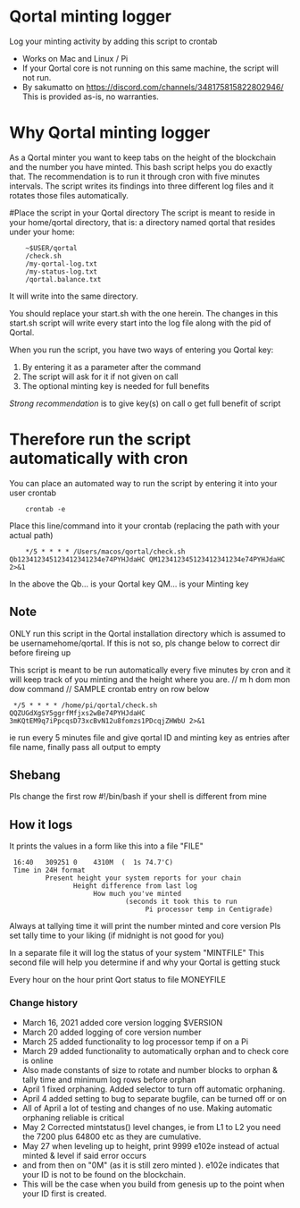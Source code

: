 # Qortal minting logger
 Log your minting activity by adding this script to crontab
- Works on Mac and Linux / Pi
- If your Qortal core is not running on this same machine, the script will not run.
- By sakumatto on https://discord.com/channels/348175815822802946/
This is provided as-is, no warranties.

# Why Qortal minting logger
As a Qortal minter you want to keep tabs on the height of the blockchain and the number you have minted. This bash script helps you do exactly that. The recommendation is to run it through cron with five minutes intervals. The script writes its findings into three different log files and it rotates those files automatically.

#Place the script in your Qortal directory
The script is meant to reside in your home/qortal directory, that is: a directory named qortal that resides under your home:
```
	~$USER/qortal
	/check.sh
	/my-qortal-log.txt
	/my-status-log.txt
	/qortal.balance.txt
```
It will write into the same directory.

You should replace your start.sh with the one herein. The changes in this start.sh script will write every start into the log file along with the pid of Qortal.


When you run the script, you have two ways of entering you Qortal key:
1) By entering it as a parameter after the command
1) The script will ask for it if not given on call
1) The optional minting key is needed for full benefits

_Strong recommendation_ is to give key(s) on call o get full benefit of script

# Therefore run the script automatically with cron
You can place an automated way to run the script by entering it into your user crontab

```
	crontab -e
```

Place this line/command into it your crontab (replacing the path with your actual path)

```
	*/5 * * * * /Users/macos/qortal/check.sh Qb123412345123412341234e74PYHJdaHC QM123412345123412341234e74PYHJdaHC 2>&1
```

In the above the Qb... is your Qortal key QM... is your Minting key


## Note
 ONLY run this script in the Qortal installation directory which is
 assumed to be usernamehome/qortal. If this is not so, pls
 change below to correct dir before fireing up

 This script is meant to be run automatically every five minutes by cron and
 it will keep track of you minting and the height where you are.
 // m h  dom mon dow   command   // SAMPLE crontab entry on row below
```
 */5 * * * * /home/pi/qortal/check.sh QQZUGdXgSY5ggrfMfjxs2wBe74PYHJdaHC 3mKQtEM9q7iPpcqsD73xcBvN12u8fomzs1PDcqjZHWbU 2>&1
```
 ie run every 5 minutes file and give qortal ID and minting key as entries after file name, finally pass all output to empty

## Shebang
Pls change the first row #!/bin/bash if your shell is different from mine

## How it logs
 It prints the values in a form like this into a file "FILE"
```  TIME   HEIGHT DIFF MINTED (SECS TEMP)
 16:40   309251 0    4310M  (  1s 74.7'C)
 Time in 24H format
         Present height your system reports for your chain
                Height difference from last log
                     How much you've minted
                             (seconds it took this to run
                                  Pi processor temp in Centigrade)
```
 Always at tallying time it will print the number minted and core version
 Pls set tally time to your liking (if midnight is not good for you)

 In a separate file it will log the status of your system "MINTFILE"
 This second file will help you determine if and why your Qortal is getting stuck

 Every hour on the hour print Qort status to file MONEYFILE

### Change history
- March 16, 2021 added core version logging $VERSION
- March 20 added logging of core version number
- March 25 added functionality to log processor temp if on a Pi
- March 29 added functionality to automatically orphan and to check core is online
- Also made constants of size to rotate and number blocks to orphan & tally time and minimum log rows before orphan
- April 1 fixed orphaning. Added selector to turn off automatic orphaning.
- April 4 added setting to bug to separate bugfile, can be turned off or on
- All of April a lot of testing and changes of no use. Making automatic orphaning reliable is critical
- May 2 Corrected mintstatus() level changes, ie from L1 to L2 you need the 7200 plus 64800 etc as they are cumulative.
- May 27 when leveling up to height, print 9999 e102e instead of actual minted & level if said error occurs 
- and from then on "0M" (as it is still zero minted ). e102e indicates that your ID is not to be found on the blockchain.
- This will be the case when you build from genesis up to the point when your ID first is created.